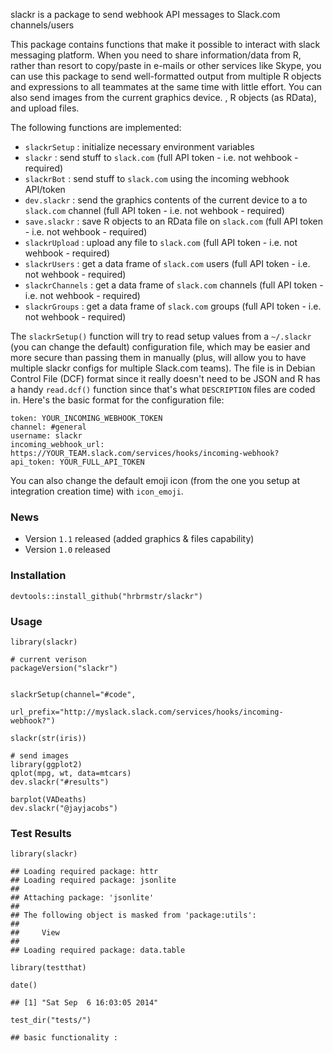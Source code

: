 slackr is a package to send webhook API messages to Slack.com channels/users

This package contains functions that make it possible to interact with slack messaging platform. When you need to share information/data from R, rather than resort to copy/paste in e-mails or other services like Skype, you can use this package to send well-formatted output from multiple R objects and expressions to all teammates at the same time with little effort. You can also send images from the current graphics device. , R objects (as RData), and upload files.

The following functions are implemented:

-   `slackrSetup` : initialize necessary environment variables
-   `slackr` : send stuff to `slack.com` (full API token - i.e. not wehbook - required)
-   `slackrBot` : send stuff to `slack.com` using the incoming webhook API/token
-   `dev.slackr` : send the graphics contents of the current device to a to `slack.com` channel (full API token - i.e. not wehbook - required)
-   `save.slackr` : save R objects to an RData file on `slack.com` (full API token - i.e. not wehbook - required)
-   `slackrUpload` : upload any file to `slack.com` (full API token - i.e. not wehbook - required)
-   `slackrUsers` : get a data frame of `slack.com` users (full API token - i.e. not wehbook - required)
-   `slackrChannels` : get a data frame of `slack.com` channels (full API token - i.e. not wehbook - required)
-   `slackrGroups` : get a data frame of `slack.com` groups (full API token - i.e. not wehbook - required)

The `slackrSetup()` function will try to read setup values from a `~/.slackr` (you can change the default) configuration file, which may be easier and more secure than passing them in manually (plus, will allow you to have multiple slackr configs for multiple Slack.com teams). The file is in Debian Control File (DCF) format since it really doesn't need to be JSON and R has a handy `read.dcf()` function since that's what `DESCRIPTION` files are coded in. Here's the basic format for the configuration file:

    token: YOUR_INCOMING_WEBHOOK_TOKEN
    channel: #general
    username: slackr
    incoming_webhook_url: https://YOUR_TEAM.slack.com/services/hooks/incoming-webhook?
    api_token: YOUR_FULL_API_TOKEN

You can also change the default emoji icon (from the one you setup at integration creation time) with `icon_emoji`.

### News

-   Version `1.1` released (added graphics & files capability)
-   Version `1.0` released

### Installation

``` {.r}
devtools::install_github("hrbrmstr/slackr")
```

### Usage

``` {.r}
library(slackr)

# current verison
packageVersion("slackr")


slackrSetup(channel="#code", 
            url_prefix="http://myslack.slack.com/services/hooks/incoming-webhook?")

slackr(str(iris))

# send images
library(ggplot2)
qplot(mpg, wt, data=mtcars)
dev.slackr("#results")

barplot(VADeaths)
dev.slackr("@jayjacobs")
```

### Test Results

``` {.r}
library(slackr)
```

    ## Loading required package: httr
    ## Loading required package: jsonlite
    ## 
    ## Attaching package: 'jsonlite'
    ## 
    ## The following object is masked from 'package:utils':
    ## 
    ##     View
    ## 
    ## Loading required package: data.table

``` {.r}
library(testthat)

date()
```

    ## [1] "Sat Sep  6 16:03:05 2014"

``` {.r}
test_dir("tests/")
```

    ## basic functionality :
